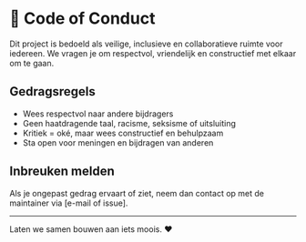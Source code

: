 # 🌈 Code of Conduct

Dit project is bedoeld als veilige, inclusieve en collaboratieve ruimte voor iedereen. We vragen je om respectvol, vriendelijk en constructief met elkaar om te gaan.

## Gedragsregels

- Wees respectvol naar andere bijdragers
- Geen haatdragende taal, racisme, seksisme of uitsluiting
- Kritiek = oké, maar wees constructief en behulpzaam
- Sta open voor meningen en bijdragen van anderen

## Inbreuken melden

Als je ongepast gedrag ervaart of ziet, neem dan contact op met de maintainer via [e-mail of issue].

---

Laten we samen bouwen aan iets moois. ❤️
